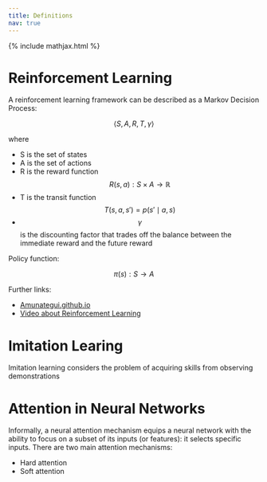 ```yaml
---
title: Definitions
nav: true
---
```


{% include mathjax.html %}

# Reinforcement Learning
<!-- drawn from https://blog.statsbot.co/introduction-to-imitation-learning-32334c3b1e7a -->
A reinforcement learning framework can be described as a Markov Decision Process:

$$ \langle S,A,R,T,\gamma \rangle $$

where
- S is the set of states
- A is the set of actions
- R is the reward function $$R(s,a):S \times A \rightarrow \mathbb{R}$$
- T is the transit function $$ T(s,a,s')=p(s' \mid a,s) $$
- $$\gamma$$ is the discounting factor that trades off the balance between the immediate reward and the future reward

Policy function:

$$\pi(s):S \rightarrow A$$

Further links:

- <a href="http://amunategui.github.io/reinforcement-learning/">Amunategui.github.io</a>
- <a href="https://www.youtube.com/watch?v=nSxaG_Kjw_w">Video about Reinforcement Learning</a>&nbsp;

# Imitation Learing
<!-- drawn from one-shot-learning paper -->
Imitation learning considers the problem of acquiring skills from observing demonstrations

# Attention in Neural Networks
<!-- drawn from http://akosiorek.github.io/ml/2017/10/14/visual-attention.html -->
Informally, a neural attention mechanism equips a neural network with the ability to focus on a subset of its inputs (or features): it selects specific inputs.
There are two main attention mechanisms:
- Hard attention
- Soft attention



<!---
{% include figure.html file="topless_configuration/topless_step_17.jpg" height="6.5cm" %}
&nbsp;
-->
<!--  This table was created with http://tableizer.journalistopia.com 
<figure>
{% include table_style.html %}
<table class="tableizer-table"  cellspacing="0">
<thead><tr class="tableizer-firstrow"><th>Radiometric Units</th><th>Symbol</th><th>Unit</th><th>Photometric Units</th><th>Symbol</th><th>Unit</th><th>Description</th></tr></thead><tbody>
 <tr><td>Radiant power</td><td>$$P$$</td><td>Watts [W]</td><td>Luminous flux</td><td>$$F$$</td><td>Lumens [lm]</td><td>total perceived power of light</td></tr>
 <tr><td>Radiant intensity</td><td>$$I$$</td><td>Watts per steradian [W/ster]</td><td>Luminous intensity</td><td>$$I_v$$</td><td>Candelas [cd = lm/ster]</td><td>perceived power emitted by a light source in a particular direction per unit solid angle</td></tr>
 <tr><td>Irradiance</td><td>$$E$$</td><td>Watts per square metre [W/m2]</td><td>Illuminance</td><td>$$E_v$$</td><td>Lux [lx = lm/m2]</td><td>total luminous flux incident on a surface, per unit area</td></tr>
</tbody></table>
</figure>
<figcaption>Overview of important optical quantities <a href="">(source)</a></figcaption>

<br>

-->

